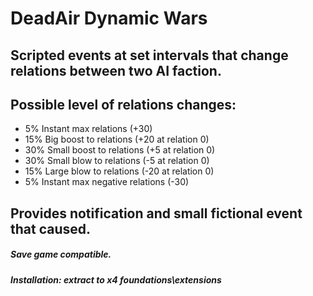 # DeadAir Dynamic Wars

## Scripted events at set intervals that change relations between two AI faction.

## Possible level of relations changes:
- 5% Instant max relations (+30)
- 15% Big boost to relations (+20 at relation 0)
- 30% Small boost to relations (+5 at relation 0)
- 30% Small blow to relations (-5 at relation 0)
- 15% Large blow to relations (-20 at relation 0)
- 5% Instant max negative relations (-30)

## Provides notification and small fictional event that caused.

##### Save game compatible.
##### Installation: extract to x4 foundations\extensions
